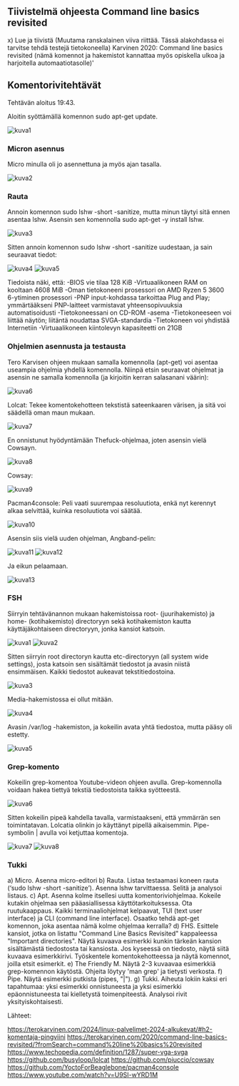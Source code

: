 ## Tiivistelmä ohjeesta Command line basics revisited



x) Lue ja tiivistä (Muutama ranskalainen viiva riittää. Tässä alakohdassa ei tarvitse tehdä testejä tietokoneella)
Karvinen 2020: Command line basics revisited (nämä komennot ja hakemistot kannattaa myös opiskella ulkoa ja harjoitella automaatiotasolle)'

## Komentorivitehtävät

Tehtävän aloitus 19:43.

Aloitin syöttämällä komennon sudo apt-get update.

![kuva1](h21.png)

### Micron asennus

Micro minulla oli jo asennettuna ja myös ajan tasalla.

![kuva2](h22.png)

### Rauta

Annoin komennon sudo lshw -short -sanitize, mutta minun täytyi sitä ennen asentaa lshw. Asensin sen komennolla sudo apt-get -y install lshw.

![kuva3](h23.png)

Sitten annoin komennon sudo lshw -short -sanitize uudestaan, ja sain seuraavat tiedot:

![kuva4](h24.png)
![kuva5](h25.png)

Tiedoista näki, että:
-BIOS vie tilaa 128 KiB
-Virtuaalikoneen RAM on kooltaan 4608 MiB
-Oman tietokoneeni prosessori on AMD Ryzen 5 3600 6-ytiminen prosessori
-PNP input-kohdassa tarkoittaa Plug and Play; ymmärtääkseni PNP-laitteet varmistavat yhteensopivuuksia automatisoidusti
-Tietokoneessani on CD-ROM -asema
-Tietokoneeseen voi liittää näytön; liitäntä noudattaa SVGA-standardia
-Tietokoneen voi yhdistää Internetiin
-Virtuaalikoneen kiintolevyn kapasiteetti on 21GB

### Ohjelmien asennusta ja testausta

Tero Karvisen ohjeen mukaan samalla komennolla (apt-get) voi asentaa useampia ohjelmia yhdellä komennolla. Niinpä etsin seuraavat ohjelmat ja asensin ne samalla komennolla
(ja kirjoitin kerran salasanani väärin):

![kuva6](h26.png)

Lolcat: Tekee komentokehotteen tekstistä sateenkaaren värisen, ja sitä voi säädellä oman maun mukaan.

![kuva7](h27.png)

En onnistunut hyödyntämään Thefuck-ohjelmaa, joten asensin vielä Cowsayn.

![kuva8](h28.png)

Cowsay:

 ![kuva9](h29.png)
 
Pacman4console: Peli vaati suurempaa resoluutiota, enkä nyt kerennyt alkaa selvittää, kuinka resoluutiota voi säätää. 

![kuva10](h210.png)

Asensin siis vielä uuden ohjelman, Angband-pelin:

![kuva11](h211.png)
![kuva12](h212.png)

Ja eikun pelaamaan.

![kuva13](h213.png)

### FSH

Siirryin tehtävänannon mukaan hakemistoissa root- (juurihakemisto) ja home- (kotihakemisto) directoryyn sekä kotihakemiston kautta käyttäjäkohtaiseen directoryyn, jonka kansiot katsoin. 

![kuva1](h221.png)
![kuva2](h222.png)

Sitten siirryin root directoryn kautta etc-directoryyn (all system wide settings), josta katsoin sen sisältämät tiedostot ja avasin niistä ensimmäisen. Kaikki tiedostot aukeavat tekstitiedostoina.

![kuva3](h223.png)

Media-hakemistossa ei ollut mitään.

![kuva4](h224.png)

Avasin /var/log -hakemiston, ja kokeilin avata yhtä tiedostoa, mutta pääsy oli estetty.

![kuva5](h225.png)

### Grep-komento

Kokeilin grep-komentoa Youtube-videon ohjeen avulla. Grep-komennolla voidaan hakea tiettyä tekstiä tiedostoista taikka syötteestä.

![kuva6](h226.png)

Sitten kokeilin pipeä kahdella tavalla, varmistaakseni, että ymmärrän sen toimintatavan. Lolcatia olinkin jo käyttänyt pipellä aikaisemmin. Pipe-symbolin | avulla voi ketjuttaa komentoja.

![kuva7](h227.png)
![kuva8](h228.png)

### Tukki
a) Micro. Asenna micro-editori
b) Rauta. Listaa testaamasi koneen rauta (‘sudo lshw -short -sanitize’). Asenna lshw tarvittaessa. Selitä ja analysoi listaus.
c) Apt. Asenna kolme itsellesi uutta komentoriviohjelmaa. Kokeile kutakin ohjelmaa sen pääasiallisessa käyttötarkoituksessa. Ota ruutukaappaus. Kaikki terminaaliohjelmat kelpaavat, TUI (text user interface) ja CLI (command line interface). Osaatko tehdä apt-get komennon, joka asentaa nämä kolme ohjelmaa kerralla?
d) FHS. Esittele kansiot, jotka on listattu "Command Line Basics Revisited" kappaleessa "Important directories". Näytä kuvaava esimerkki kunkin tärkeän kansion sisältämästä tiedostosta tai kansiosta. Jos kyseessä on tiedosto, näytä siitä kuvaava esimerkkirivi. Työskentele komentokehotteessa ja näytä komennot, joilla etsit esimerkit.
e) The Friendly M. Näytä 2-3 kuvaavaa esimerkkiä grep-komennon käytöstä. Ohjeita löytyy 'man grep' ja tietysti verkosta.
f) Pipe. Näytä esimerkki putkista (pipes, "|").
g) Tukki. Aiheuta lokiin kaksi eri tapahtumaa: yksi esimerkki onnistuneesta ja yksi esimerkki epäonnistuneesta tai kielletystä toimenpiteestä. Analysoi rivit yksityiskohtaisesti.

Lähteet:

https://terokarvinen.com/2024/linux-palvelimet-2024-alkukevat/#h2-komentaja-pingviini
https://terokarvinen.com/2020/command-line-basics-revisited/?fromSearch=command%20line%20basics%20revisited
https://www.techopedia.com/definition/1287/super-vga-svga
https://github.com/busyloop/lolcat
https://github.com/piuccio/cowsay
https://github.com/YoctoForBeaglebone/pacman4console
https://www.youtube.com/watch?v=U9SI-wYRD1M
